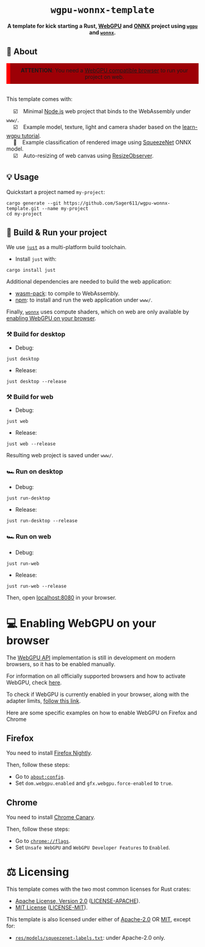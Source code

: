 <div align="center">

  <h1><code>wgpu-wonnx-template</code></h1>

  <strong>A template for kick starting a Rust, <a href="https://gpuweb.github.io/gpuweb/">WebGPU</a> and <a href="https://onnx.ai/">ONNX</a> project using <a href="https://wgpu.rs/"><code>wgpu</code></a> and <a href="https://github.com/webonnx/wonnx"><code>wonnx</code></a>.</strong>

</div>

## :memo: About

<div align="center" style="background: #9d0006; border-left: 10px solid red; padding: 10px;">
<b>ATTENTION</b>: You need a <a href="#enabling-webgpu-on-your-browser">WebGPU compatible browser</a> to run your project on web.
</div>
<br/>

This template comes with:

&emsp; :ballot_box_with_check: &ensp; Minimal [Node.js](https://nodejs.org/en) web project that binds to the WebAssembly under `www/`. <br/>
&emsp; :ballot_box_with_check: &ensp; Example model, texture, light and camera shader based on the [learn-wgpu tutorial](https://github.com/sotrh/learn-wgpu/tree/master/code/intermediate/tutorial12-camera). <br/>
&emsp; :black_square_button: &ensp; Example classification of rendered image using [SqueezeNet](https://arxiv.org/abs/1602.07360) ONNX model. <br/>
&emsp; :ballot_box_with_check: &ensp; Auto-resizing of web canvas using [ResizeObserver](https://developer.mozilla.org/en-US/docs/Web/API/ResizeObserver). <br/>

## :bulb: Usage

Quickstart a project named `my-project`:

```
cargo generate --git https://github.com/Sager611/wgpu-wonnx-template.git --name my-project
cd my-project
```

## :rocket: Build &amp; Run your project

We use [`just`](https://github.com/casey/just) as a multi-platform build toolchain.

* Install `just` with:

```
cargo install just
```

Additional dependencies are needed to build the web application:

* [wasm-pack](https://rustwasm.github.io/wasm-pack/installer/): to compile to WebAssembly.
* [npm](https://www.npmjs.com/get-npm): to install and run the web application under `www/`.

Finally, [`wonnx`](https://github.com/webonnx/wonnx) uses compute shaders, which on web are only available by [enabling WebGPU on your browser](#enabling-webgpu-on-your-browser).

### :hammer_and_pick: Build for desktop

* Debug:

```
just desktop
```

* Release:

```
just desktop --release
```

### :hammer_and_pick: Build for web

* Debug:

```
just web
```

* Release:

```
just web --release
```

Resulting web project is saved under `www/`.

### :racing_car: Run on desktop

* Debug:

```
just run-desktop
```

* Release:

```
just run-desktop --release
```

### :racing_car: Run on web

* Debug:

```
just run-web
```

* Release:

```
just run-web --release
```

Then, open [localhost:8080](http://localhost:8080/) in your browser.

# :computer: Enabling WebGPU on your browser

The [WebGPU API](https://gpuweb.github.io/gpuweb/) implementation is still in development on modern browsers, so it has to be enabled manually.

For information on all officially supported browsers and how to activate WebGPU, check [here](https://github.com/gpuweb/gpuweb/wiki/Implementation-Status).

To check if WebGPU is currently enabled in your browser, along with the adapter limits, [follow this link](https://browserleaks.com/webgpu).

Here are some specific examples on how to enable WebGPU on Firefox and Chrome

## Firefox

You need to install [Firefox Nightly](https://www.mozilla.org/en-US/firefox/113.0a1/releasenotes/).

Then, follow these steps:

* Go to [`about:config`](about:config).
* Set `dom.webgpu.enabled` and `gfx.webgpu.force-enabled` to `true`.

## Chrome

You need to install [Chrome Canary](https://www.google.com/chrome/canary/).

Then, follow these steps:

* Go to [`chrome://flags`](chrome://flags).
* Set `Unsafe WebGPU` and `WebGPU Developer Features` to `Enabled`.

# :balance_scale: Licensing

This template comes with the two most common licenses for Rust crates:

* [Apache License, Version 2.0](http://www.apache.org/licenses/LICENSE-2.0) ([LICENSE-APACHE](LICENSE-APACHE)).
* [MIT License](http://opensource.org/licenses/MIT) ([LICENSE-MIT](LICENSE-MIT)).

This template is also licensed under either of [Apache-2.0](http://www.apache.org/licenses/LICENSE-2.0) OR [MIT](http://opensource.org/licenses/MIT), except for:

* [`res/models/squeezenet-labels.txt`](res/models/squeezenet-labels.txt): under Apache-2.0 only.
